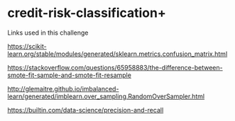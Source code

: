 # credit-risk-classification+

Links used in this challenge

https://scikit-learn.org/stable/modules/generated/sklearn.metrics.confusion_matrix.html

https://stackoverflow.com/questions/65958883/the-difference-between-smote-fit-sample-and-smote-fit-resample

http://glemaitre.github.io/imbalanced-learn/generated/imblearn.over_sampling.RandomOverSampler.html

https://builtin.com/data-science/precision-and-recall